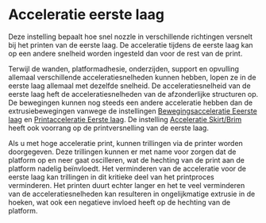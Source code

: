 Acceleratie eerste laag
====
Deze instelling bepaalt hoe snel nozzle in verschillende richtingen versnelt bij het printen van de eerste laag. De acceleratie tijdens de eerste laag kan op een andere snelheid worden ingesteld dan voor de rest van de print.

Terwijl de wanden, platformadhesie, onderzijden, support en opvulling allemaal verschillende acceleratiesnelheden kunnen hebben, lopen ze in de eerste laag allemaal met dezelfde snelheid. De acceleratiesnelheid van de eerste laag heft de acceleratiesnelheden van de afzonderlijke structuren op. De bewegingen kunnen nog steeds een andere acceleratie hebben dan de extrusiebewegingen vanwege de instellingen [Bewegingsacceleratie Eeerste laag](acceleration_travel_layer_0.md) en [Printacceleratie Eerste laag](acceleration_print_layer_0.md). De instelling [Acceleratie Skirt/Brim](acceleration_skirt_brim.md) heeft ook voorrang op de printversnelling van de eerste laag.

Als u met hoge acceleratie print, kunnen trillingen via de printer worden doorgegeven. Deze trillingen kunnen er met name voor zorgen dat de platform op en neer gaat oscilleren, wat de hechting van de print aan de platform nadelig beïnvloedt. Het verminderen van de acceleratie voor de eerste laag kan trillingen in dit kritieke deel van het printproces verminderen. Het printen duurt echter langer en het te veel verminderen van de acceleratiesnelheden kan resulteren in ongelijkmatige extrusie in de hoeken, wat ook een negatieve invloed heeft op de hechting van de platform.